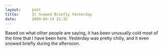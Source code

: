 ```yaml
---
layout:     post
title:      It Snowed Briefly Yesterday
date:       2009-04-14 21:32
---
```


Based on what other people are saying, it has been unusually cold most of the time that I have been here. Yesterday was pretty chilly, and it even snowed briefly during the afternoon.
